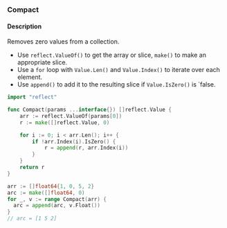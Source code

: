 ### Compact

#### Description

Removes zero values from a collection.

- Use `reflect.ValueOf()` to get the array or slice, `make()` to make an appropriate slice.
- Use a `for` loop with `Value.Len()` and `Value.Index()` to iterate over each element.
- Use `append()` to add it to the resulting slice if `Value.IsZero()` is `false.

```go
import "reflect"

func Compact(params ...interface{}) []reflect.Value {
	arr := reflect.ValueOf(params[0])
	r := make([]reflect.Value, 0)

	for i := 0; i < arr.Len(); i++ {
		if !arr.Index(i).IsZero() {
			r = append(r, arr.Index(i))
		}
	}
	return r
}
```

```go
arr := []float64{1, 0, 5, 2}
arc := make([]float64, 0)
for _, v := range Compact(arr) {
  arc = append(arc, v.Float())
}
// arc = [1 5 2]
```
